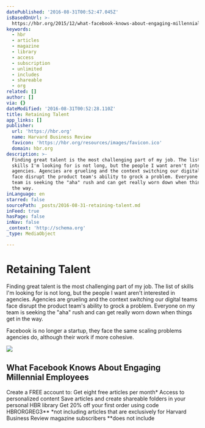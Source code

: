 ```yaml
---
datePublished: '2016-08-31T00:52:47.045Z'
isBasedOnUrl: >-
  https://hbr.org/2015/12/what-facebook-knows-about-engaging-millennial-employees
keywords:
  - hbr
  - articles
  - magazine
  - library
  - access
  - subscription
  - unlimited
  - includes
  - shareable
  - org
related: []
author: []
via: {}
dateModified: '2016-08-31T00:52:28.110Z'
title: Retaining Talent
app_links: []
publisher:
  url: 'https://hbr.org'
  name: Harvard Business Review
  favicon: 'https://hbr.org/resources/images/favicon.ico'
  domain: hbr.org
description: >-
  Finding great talent is the most challenging part of my job. The list of
  skills I'm looking for is not long, but the people I want aren't interested in
  agencies. Agencies are grueling and the context switching our digital teams
  face disrupt the product team's ability to grock a problem. Everyone on my
  team is seeking the "aha" rush and can get really worn down when things get in
  the way.
inLanguage: en
starred: false
sourcePath: _posts/2016-08-31-retaining-talent.md
inFeed: true
hasPage: false
inNav: false
_context: 'http://schema.org'
_type: MediaObject

---
```

# Retaining Talent

Finding great talent is the most challenging part of my job. The list of skills I'm looking for is not long, but the people I want aren't interested in agencies. Agencies are grueling and the context switching our digital teams face disrupt the product team's ability to grock a problem. Everyone on my team is seeking the "aha" rush and can get really worn down when things get in the way.

Facebook is no longer a startup, they face the same scaling problems agencies do, although their work if more cohesive.

<article style=""><img src="https://hbr.org/resources/images/article_assets/2015/12/dec15-16-167828809.jpg" /><h1>What Facebook Knows About Engaging Millennial Employees</h1><p>Create a FREE account to: Get eight free articles per month* Access to personalized content Save articles and create shareable folders in your personal HBR library Get 20% off your first order using code HBRORGREG3** *not including articles that are exclusively for Harvard Business Review magazine subscribers **does not include</p></article>